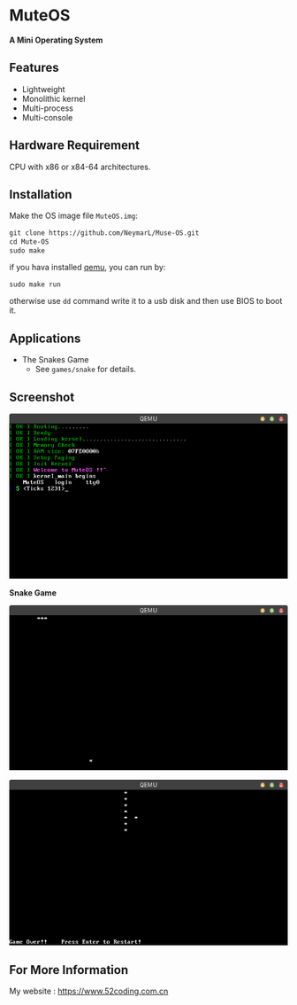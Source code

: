 # MuteOS

**A Mini Operating System**

## Features

* Lightweight
* Monolithic kernel
* Multi-process
* Multi-console


## Hardware Requirement

CPU with x86 or x84-64 architectures. 


## Installation

Make the OS image file `MuteOS.img`:
```
git clone https://github.com/NeymarL/Muse-OS.git
cd Mute-OS
sudo make
```

if you hava installed [qemu](http://wiki.qemu.org/Main_Page), you can run by:
```
sudo make run
```

otherwise use `dd` command write it to a usb disk and then use BIOS to boot it.

## Applications

* The Snakes Game
    - See `games/snake` for details.


## Screenshot

![MuteOS1](MuteOS1.png)

**Snake Game**

![Snake1](games/snake/snake1.png)

![Snake2](games/snake/snake2.png)

## For More Information

My website : https://www.52coding.com.cn

